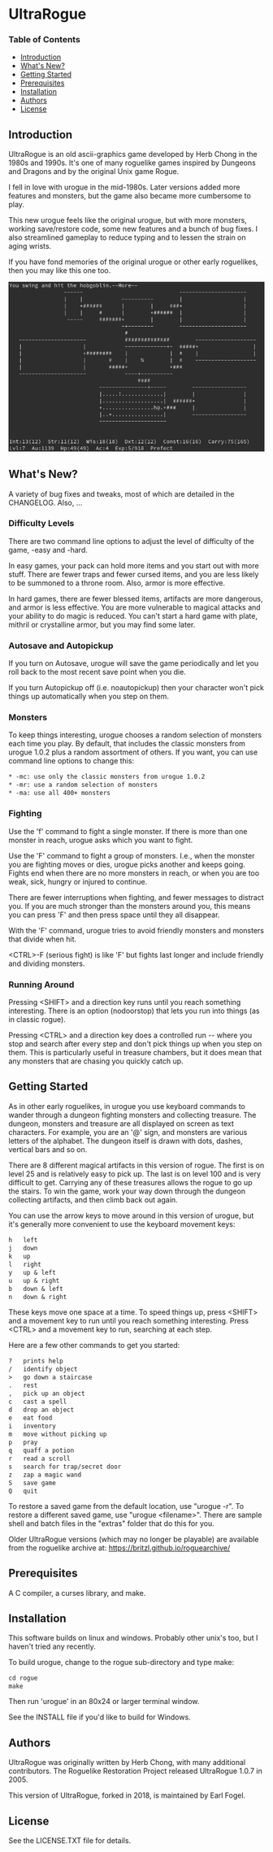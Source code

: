 # UltraRogue

### Table of Contents
* [Introduction](#introduction)
* [What's New?](#whats-new)
* [Getting Started](#getting-started)
* [Prerequisites](#prerequisites)
* [Installation](#installation)
* [Authors](#authors)
* [License](#license)

## Introduction

UltraRogue is an old ascii-graphics game developed by Herb Chong in the
1980s and 1990s.  It's one of many roguelike games inspired by Dungeons and
Dragons and by the original Unix game Rogue.

I fell in love with urogue in the mid-1980s.  Later versions added
more features and monsters, but the game also became more cumbersome
to play.

This new urogue feels like the original urogue, but with more monsters,
working save/restore code, some new features and a bunch of bug fixes.
I also streamlined gameplay to reduce typing and to lessen the strain on
aging wrists.

If you have fond memories of the original urogue or other early roguelikes,
then you may like this one too.

![Screenshot](hobgoblin.png?raw=true)

## What's New?

A variety of bug fixes and tweaks, most of which are detailed in the
CHANGELOG.  Also, ...

### Difficulty Levels

There are two command line options to adjust the level of difficulty of the
game, -easy and -hard.

In easy games, your pack can hold more items and you start out with
more stuff.  There are fewer traps and fewer cursed items, and you are
less likely to be summoned to a throne room.  Also, armor is more
effective.

In hard games, there are fewer blessed items, artifacts are more dangerous,
and armor is less effective.  You are more vulnerable to magical
attacks and your ability to do magic is reduced.  You can't start a hard
game with plate, mithril or crystalline armor, but you may find some later.

### Autosave and Autopickup

If you turn on Autosave, urogue will save the game periodically
and let you roll back to the most recent save point when you die.

If you turn Autopickup off (i.e. noautopickup) then your character
won't pick things up automatically when you step on them.

### Monsters

To keep things interesting, urogue chooses a random selection of monsters
each time you play.  By default, that includes the classic monsters from
urogue 1.0.2 plus a random assortment of others.  If you want, you can use
command line options to change this:

    * -mc: use only the classic monsters from urogue 1.0.2
    * -mr: use a random selection of monsters
    * -ma: use all 400+ monsters

### Fighting

Use the 'f' command to fight a single monster.  If there is more than one
monster in reach, urogue asks which you want to fight.

Use the 'F' command to fight a group of monsters. I.e., when the monster
you are fighting moves or dies, urogue picks another and keeps going.  Fights end
when there are no more monsters in reach, or when you are too weak, sick,
hungry or injured to continue.

There are fewer interruptions when fighting, and fewer messages to
distract you.  If you are much stronger than the monsters around
you, this means you can press 'F' and then press space until they
all disappear.

With the 'F' command, urogue tries to avoid friendly
monsters and monsters that divide when hit.

\<CTRL\>-F (serious fight) is like 'F' but fights last longer and
include friendly and dividing monsters.

### Running Around

Pressing \<SHIFT\> and a direction key runs until you reach something
interesting.  There is an option (nodoorstop) that lets you run into things
(as in classic rogue).

Pressing \<CTRL\> and a direction key does a controlled run -- where you
stop and search after every step and don't pick things up when you step on
them.  This is particularly useful in treasure chambers, but it does mean
that any monsters that are chasing you quickly catch up.

## Getting Started

As in other early roguelikes, in urogue you use keyboard
commands to wander through a dungeon fighting monsters and collecting
treasure.  The dungeon, monsters and treasure are all displayed on screen
as text characters.  For example, you are an '@' sign, and monsters are
various letters of the alphabet.  The dungeon itself is drawn with dots,
dashes, vertical bars and so on.

There are 8 different magical artifacts in this version of rogue.
The first is on level 25 and is relatively easy to pick up.  The last is
on level 100 and is very difficult to get.  Carrying any of these
treasures allows the rogue to go up the stairs.  To win the game, 
work your way down through the dungeon collecting artifacts, and then climb
back out again.

You can use the arrow keys to move around in this version of urogue, but
it's generally more convenient to use the keyboard movement keys:

    h	left                            
    j	down                            
    k	up                              
    l	right                           
    y	up & left                       
    u	up & right                      
    b	down & left                     
    n	down & right

These keys move one space at a time. To speed things up, press \<SHIFT\> and
a movement key to run until you reach something interesting.  Press \<CTRL\>
and a movement key to run, searching at each step.

Here are a few other commands to get you started:

    ?	prints help
    /	identify object                 
    >	go down a staircase
    .	rest
    ,	pick up an object
    c	cast a spell
    d	drop an object
    e	eat food
    i	inventory
    m	move without picking up
    p	pray
    q	quaff a potion
    r	read a scroll
    s	search for trap/secret door
    z	zap a magic wand
    S	save game
    Q	quit

To restore a saved game from the default location, use "urogue -r".
To restore a different saved game, use "urogue \<filename\>".  There are sample
shell and batch files in the "extras" folder that do this for you.

Older UltraRogue versions (which may no longer be playable) are available
from the roguelike archive at: https://britzl.github.io/roguearchive/

## Prerequisites

A C compiler, a curses library, and make.

## Installation

This software builds on linux and windows.  Probably other unix's too,
but I haven't tried any recently.

To build urogue, change to the rogue sub-directory and type make:

    cd rogue
    make

Then run 'urogue' in an 80x24 or larger terminal window.

See the INSTALL file if you'd like to build for Windows.

## Authors

UltraRogue was originally written by Herb Chong, with many additional
contributors.  The Roguelike Restoration Project released UltraRogue 1.0.7
in 2005.

This version of UltraRogue, forked in 2018, is maintained by Earl Fogel.

## License

See the LICENSE.TXT file for details.




















